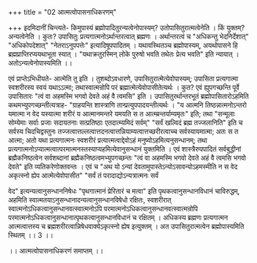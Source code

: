 +++
title = "02 आत्मत्वोपासनाधिकरणम्"

+++
इदमिदानीं चिन्त्यते- किमुपास्यं ब्रह्मोपादितुरन्यत्वेनोपास्यम्? उतोपासितुरात्मत्वेनेति । किं युक्तम्? अन्यत्वेनेति । कुतः? उपासितुः प्रत्यगात्मनोऽर्थान्तरत्वात् ब्रह्मणः । अर्थान्तरत्वं च "अधिकन्तु भेदनिर्देशात्" "अधिकोपदेशात्" "नेतराऽनुपपत्तेः" इत्यादिषूपपादितम् । यथावस्थितञ्च ब्रह्मोपास्यम्, अयथोपासने हि ब्रह्मप्राप्तिरप्ययथाभूता स्यात् । "यथाक्रतुरस्मिन् लोके पुरुषो भवति तथेतः प्रेत्य भवति" इति न्यायात् । अतोऽन्यत्वेनोपास्यमिति ।।

एवं प्राप्तेऽभिधीयते- आत्मेति तु इति । तुशब्दोऽवधारणे, उपासितुरात्मेत्येवोपास्यम्; उपासिता प्रत्यगात्मा स्वशरीरस्य स्वयं यथाऽऽत्मा; तथास्वात्मन्रोपि परं ब्रह्मात्मेत्येवोपासीतेत्यर्थः । कुत? एवं ह्युपगच्छन्ति पूर्वे उपासितारः "त्वं वा अहमस्मि भगवो देवते अहं वै त्वमसि" इति । उपासितुरर्थान्तरभूतं ब्रह्मोपासितारोऽहमिति कथमभ्युपगच्छन्तीत्यत्राह- "ग्राहयन्ति शास्त्राणि तान्प्रत्युपपादयन्तीत्यर्थः । "य आत्मनि तिष्ठन्नात्मनोऽन्तरो यमात्मा न वेद यस्यात्मा शरीरं य आत्मानमन्तरे यमयति स त आत्म्म्रन्तर्याम्यमृतः" इति; तथा "सन्मूलाः सोम्येमाः सर्वाः प्रजाः सदायतनाः सत्प्रतिष्ठाः एतदात्म्यमिदं सर्वम्" "सर्वं खल्विदं ब्रह्म तज्जलानिति" इति च सर्वस्य चिदचिद्वस्तुनः तज्जत्वात्तल्लत्वात्तदनत्वात्तन्नियाम्यत्वात्तच्छरीरत्वाच्च सर्वस्यायमात्मा; अतः स त आत्मा; अतो यथा प्रत्यगात्मनः स्वशरीरं प्रत्यात्मत्वाद्देवोऽहं मनुष्योऽहमित्यनुसन्धानम्; तथा प्रत्यगात्मनोऽप्यात्मत्वात्परमात्मनस्तस्याप्यहमित्येवानुसन्धानं युक्तमिति । एवं शास्त्रैरुपपादितं सर्वबुद्धीनां ब्रह्मैकनिष्ठत्वेन सर्वशब्दानां ब्रह्मैकनिष्ठत्वमभ्युपगच्छन्तः "त्वं वा अहमस्मि भगवो देवते अहं वै त्वमसि भगवो देवते" इति व्यतिकरेणोक्तवन्तः । एवं च "अथ यो ऽन्यां देवतामुपास्तेऽन्योऽसावन्योऽहमस्मीति न स वेद अकृत्स्नो ह्येप आत्मेत्येवोपासीत" "सर्वं तं परादाद्योऽन्यत्रात्मनः सर्वं

वेद" इत्यन्यत्वानुसन्धाननिषेधः "पृथगात्मानं प्रेरितारं च मत्वा" इति पृथकत्वानुसन्धानविधानं चाविरुद्धम्, अहमिति स्वात्मतयाऽनुसन्धानादन्यत्वानुसन्धानविषेधो रक्षितः, स्वशरीरात् स्वात्मनोऽधिकत्वानुसन्धानवत्स्वात्मनोऽपि परमात्मनोऽधिकत्वानुसन्धानवत्स्वात्मन्रोपि परमात्मनोऽधिकत्वानुसन्धानात्पृथकत्वानुसन्धानविधानं च रक्षितम् । अधिकस्य ब्रह्मणः प्रत्यगात्मन आत्मत्वात्तस्य च ब्रह्मशरीरत्वान्निषेधवाक्येऽकृत्स्नो ह्येष इत्युक्तम् । अत उपासितुरात्मत्वेन ब्रह्मोपास्यमिति स्थितम् ।। 3 ।।

।। आत्मत्वोपासनाधिकरणं समाप्तम् ।।